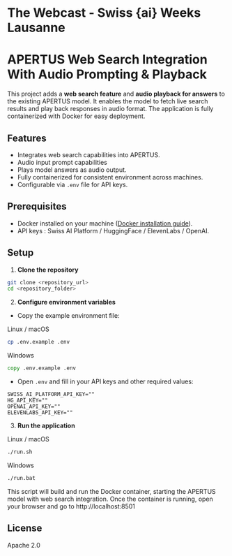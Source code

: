 # The Webcast - Swiss {ai} Weeks Lausanne

# APERTUS Web Search Integration With Audio Prompting & Playback

This project adds a **web search feature** and **audio playback for answers** to the existing APERTUS model. It enables the model to fetch live search results and play back responses in audio format. The application is fully containerized with Docker for easy deployment.

## Features

- Integrates web search capabilities into APERTUS.
- Audio input prompt capabilities
- Plays model answers as audio output.
- Fully containerized for consistent environment across machines.  
- Configurable via `.env` file for API keys.

## Prerequisites

- Docker installed on your machine ([Docker installation guide](https://docs.docker.com/get-docker/)).  
- API keys : Swiss AI Platform / HuggingFace / ElevenLabs / OpenAI.  


## Setup

1. **Clone the repository**

```bash
git clone <repository_url>
cd <repository_folder>
```

2. **Configure environment variables**

* Copy the example environment file:

Linux / macOS

```bash
cp .env.example .env
```

Windows

```cmd
copy .env.example .env
```


* Open `.env` and fill in your API keys and other required values:

```env
SWISS_AI_PLATFORM_API_KEY=""
HG_API_KEY=""
OPENAI_API_KEY=""
ELEVENLABS_API_KEY=""
```

3. **Run the application**

Linux / macOS

```bash
./run.sh
```

Windows
```cmd
./run.bat
```
This script will build and run the Docker container, starting the APERTUS model with web search integration.
Once the container is running, open your browser and go to http://localhost:8501


## License

Apache 2.0

